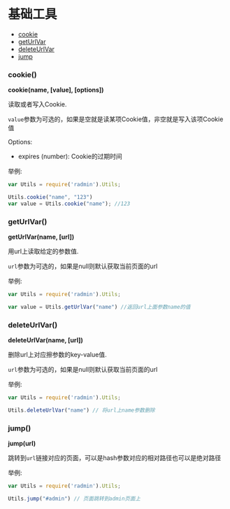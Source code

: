 # 基础工具

- [cookie](#cookie)
- [getUrlVar](#getUrlVar)
- [deleteUrlVar](#deleteUrlVar)
- [jump](#jump)

### cookie()

**cookie(name, [value], [options])**


读取或者写入Cookie.

`value`参数为可选的，如果是空就是读某项Cookie值，非空就是写入该项Cookie值

Options:
- expires (number): Cookie的过期时间

举例:

```js
var Utils = require('radmin').Utils;

Utils.cookie("name", "123")
var value = Utils.cookie("name"); //123

```

### getUrlVar()

**getUrlVar(name, [url])**


用url上读取给定的参数值.

`url`参数为可选的，如果是null则默认获取当前页面的url


举例:

```js
var Utils = require('radmin').Utils;

var value = Utils.getUrlVar("name") //返回url上面参数name的值

```

### deleteUrlVar()

**deleteUrlVar(name, [url])**


删除url上对应擦参数的key-value值.

`url`参数为可选的，如果是null则默认获取当前页面的url


举例:

```js
var Utils = require('radmin').Utils;

Utils.deleteUrlVar("name") // 将url上name参数删除

```

### jump()

**jump(url)**


跳转到`url`链接对应的页面，可以是hash参数对应的相对路径也可以是绝对路径

举例:

```js
var Utils = require('radmin').Utils;

Utils.jump("#admin") // 页面跳转到admin页面上

```